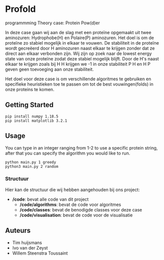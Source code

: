 # Profold
programmming Theory
case: Protein Pow(d)er

In deze case gaan wij aan de slag met een proteïne opgemaakt uit twee aminozuren: Hydrophobe(H) en Polaire(P) aminozuren. Het doel is om de proteïne zo stabiel mogelijk in elkaar te vouwen. De stabiliteit in de proteïne wordt gecreëerd  door H aminozuren naast elkaar te krijgen zonder dat ze direct aan elkaar verbonden zijn. Wij zijn op zoek naar de 
lowest energy state van onze proteïne zodat deze stabiel mogelijk blijft. Door de H's naast elkaar te krijgen zoals bij H H  krijgen we -1 in onze stabiliteit P H en H P geven geen toevoeging aan onze stabiliteit.

Het doel voor deze case is om verschillende algoritmes te gebruiken en specifieke heuristieken toe te passen om tot de best vouwingen(folds) in onze proteins te komen.

## Getting Started
```command 
pip install numpy 1.18.5
pip install matplotlib 3.2.1
```
## Usage 
You can type in an integer ranging from 1-2 to use a specific protein string, after that you can specify the algorithm you would like to run.
```command
python main.py 1 greedy
python3 main.py 2 random
```
### Structuur

Hier kan de structuur die wij hebben aangehouden bij ons project:

- **/code**: bevat alle code van dit project
  - **/code/algorithms**: bevat de code voor algoritmes
  - **/code/classes**: bevat de benodigde classes voor deze case
  - **/code/visualisation**: bevat de code voor de visualisatie

## Auteurs
- Tim huijsmans
- Ivo van der Zeyst
- Willem Steenstra Toussaint
